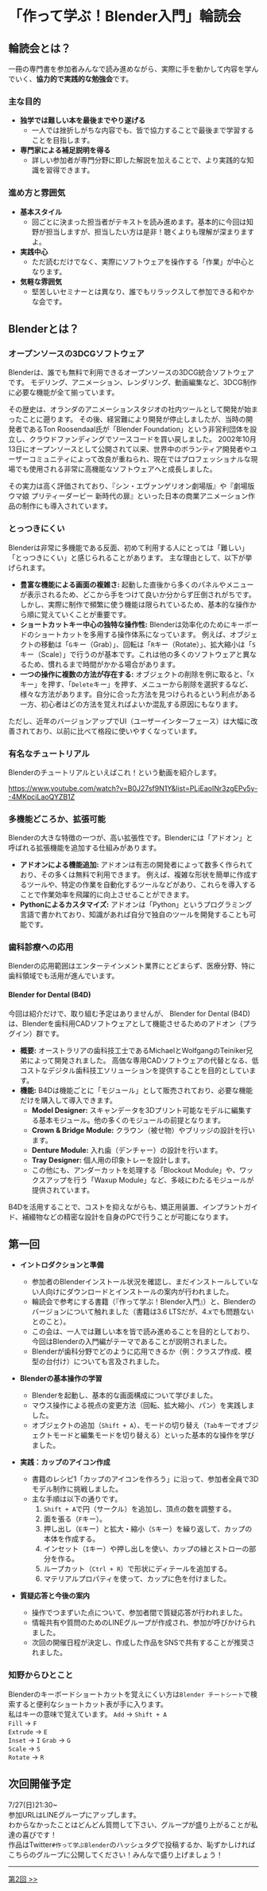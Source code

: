 # **「作って学ぶ！Blender入門」輪読会**

## 輪読会とは？

一冊の専門書を参加者みんなで読み進めながら、実際に手を動かして内容を学んでいく、**協力的で実践的な勉強会**です。

### **主な目的**

*   **独学では難しい本を最後までやり遂げる**
    *   一人では挫折しがちな内容でも、皆で協力することで最後まで学習することを目指します。
*   **専門家による補足説明を得る**
    *   詳しい参加者が専門分野に即した解説を加えることで、より実践的な知識を習得できます。

### **進め方と雰囲気**

*   **基本スタイル**
    *   回ごとに決まった担当者がテキストを読み進めます。基本的に今回は知野が担当しますが、担当したい方は是非！聴くよりも理解が深まりますよ。
*   **実践中心**
    *   ただ読むだけでなく、実際にソフトウェアを操作する「作業」が中心となります。
*   **気軽な雰囲気**
    *   堅苦しいセミナーとは異なり、誰でもリラックスして参加できる和やかな会です。


## **Blenderとは？**

### **オープンソースの3DCGソフトウェア**

Blenderは、誰でも無料で利用できるオープンソースの3DCG統合ソフトウェアです。 モデリング、アニメーション、レンダリング、動画編集など、3DCG制作に必要な機能が全て揃っています。

その歴史は、オランダのアニメーションスタジオの社内ツールとして開発が始まったことに遡ります。 その後、経営難により開発が停止しましたが、当時の開発者であるTon Roosendaal氏が「Blender Foundation」という非営利団体を設立し、クラウドファンディングでソースコードを買い戻しました。 2002年10月13日にオープンソースとして公開されて以来、世界中のボランティア開発者やユーザーコミュニティによって改良が重ねられ、現在ではプロフェッショナルな現場でも使用される非常に高機能なソフトウェアへと成長しました。

その実力は高く評価されており、『シン・エヴァンゲリオン劇場版』や『劇場版 ウマ娘 プリティーダービー 新時代の扉』といった日本の商業アニメーション作品の制作にも導入されています。

### **とっつきにくい**

Blenderは非常に多機能である反面、初めて利用する人にとっては「難しい」「とっつきにくい」と感じられることがあります。 主な理由として、以下が挙げられます。

*   **豊富な機能による画面の複雑さ:** 起動した直後から多くのパネルやメニューが表示されるため、どこから手をつけて良いか分からず圧倒されがちです。 しかし、実際に制作で頻繁に使う機能は限られているため、基本的な操作から順に覚えていくことが重要です。
*   **ショートカットキー中心の独特な操作性:** Blenderは効率化のためにキーボードのショートカットを多用する操作体系になっています。 例えば、オブジェクトの移動は「`G`キー（Grab）」、回転は「`R`キー（Rotate）」、拡大縮小は「`S`キー（Scale）」で行うのが基本です。これは他の多くのソフトウェアと異なるため、慣れるまで時間がかかる場合があります。
*   **一つの操作に複数の方法が存在する:** オブジェクトの削除を例に取ると、「`X`キー」を押す、「`Delete`キー」を押す、メニューから削除を選択するなど、様々な方法があります。自分に合った方法を見つけられるという利点がある一方、初心者はどの方法を覚えればよいか混乱する原因にもなります。

ただし、近年のバージョンアップでUI（ユーザーインターフェース）は大幅に改善されており、以前に比べて格段に使いやすくなっています。


### 有名なチュートリアル
Blenderのチュートリアルといえばこれ！という動画を紹介します。

https://www.youtube.com/watch?v=B0J27sf9N1Y&list=PLjEaoINr3zgEPv5y--4MKpciLaoQYZB1Z

### **多機能どころか、拡張可能**

Blenderの大きな特徴の一つが、高い拡張性です。Blenderには「アドオン」と呼ばれる拡張機能を追加する仕組みがあります。

*   **アドオンによる機能追加:** アドオンは有志の開発者によって数多く作られており、その多くは無料で利用できます。 例えば、複雑な形状を簡単に作成するツールや、特定の作業を自動化するツールなどがあり、これらを導入することで作業効率を飛躍的に向上させることができます。
*   **Pythonによるカスタマイズ:** アドオンは「Python」というプログラミング言語で書かれており、知識があれば自分で独自のツールを開発することも可能です。

### **歯科診療への応用**

Blenderの応用範囲はエンターテインメント業界にとどまらず、医療分野、特に歯科領域でも活用が進んでいます。

#### **Blender for Dental (B4D)**
今回は紹介だけで、取り組む予定はありませんが、
Blender for Dental (B4D)は、Blenderを歯科用CADソフトウェアとして機能させるためのアドオン（プラグイン）群です。

*   **概要:** オーストラリアの歯科技工士であるMichaelとWolfgangのTeiniker兄弟によって開発されました。 高価な専用CADソフトウェアの代替となる、低コストなデジタル歯科技工ソリューションを提供することを目的としています。
*   **機能:** B4Dは機能ごとに「モジュール」として販売されており、必要な機能だけを購入して導入できます。
    *   **Model Designer:** スキャンデータを3Dプリント可能なモデルに編集する基本モジュール。他の多くのモジュールの前提となります。
    *   **Crown & Bridge Module:** クラウン（被せ物）やブリッジの設計を行います。
    *   **Denture Module:** 入れ歯（デンチャー）の設計を行います。
    *   **Tray Designer:** 個人用の印象トレーを設計します。
    *   この他にも、アンダーカットを処理する「Blockout Module」や、ワックスアップを行う「Waxup Module」など、多岐にわたるモジュールが提供されています。

B4Dを活用することで、コストを抑えながらも、矯正用装置、インプラントガイド、補綴物などの精密な設計を自身のPCで行うことが可能になります。


## 第一回

*   **イントロダクションと準備**
    *   参加者のBlenderインストール状況を確認し、まだインストールしていない人向けにダウンロードとインストールの案内が行われました。
    *   輪読会で参考にする書籍（『作って学ぶ！Blender入門』）と、Blenderのバージョンについて触れました（書籍は3.6 LTSだが、4.xでも問題ないとのこと）。
    *   この会は、一人では難しい本を皆で読み進めることを目的としており、今回はBlenderの入門編がテーマであることが説明されました。
    *   Blenderが歯科分野でどのように応用できるか（例：クラスプ作成、模型の台付け）についても言及されました。

*   **Blenderの基本操作の学習**
    *   Blenderを起動し、基本的な画面構成について学びました。
    *   マウス操作による視点の変更方法（回転、拡大縮小、パン）を実践しました。
    *   オブジェクトの追加（`Shift + A`）、モードの切り替え（`Tab`キーでオブジェクトモードと編集モードを切り替える）といった基本的な操作を学びました。

*   **実践：カップのアイコン作成**
    *   書籍のレシピ1「カップのアイコンを作ろう」に沿って、参加者全員で3Dモデル制作に挑戦しました。
    *   主な手順は以下の通りです。
        1.  `Shift + A`で円（サークル）を追加し、頂点の数を調整する。
        2.  面を張る（`F`キー）。
        3.  押し出し（`E`キー）と拡大・縮小（`S`キー）を繰り返して、カップの本体を作成する。
        4.  インセット（`I`キー）や押し出しを使い、カップの縁とストローの部分を作る。
        5.  ループカット（`Ctrl + R`）で形状にディテールを追加する。
        6.  マテリアルプロパティを使って、カップに色を付けました。

*   **質疑応答と今後の案内**
    *   操作でつまずいた点について、参加者間で質疑応答が行われました。
    *   情報共有や質問のためのLINEグループが作成され、参加が呼びかけられました。
    *   次回の開催日程が決定し、作成した作品をSNSで共有することが推奨されました。
  
### 知野からひとこと
Blenderのキーボードショートカットを覚えにくい方は`Blender チートシート`で検索すると便利なショートカット表が手に入ります。  
私はキーの意味で覚えています。
`Add` -> `Shift + A`  
`Fill` -> `F`  
`Extrude` -> `E`  
`Inset` -> `I`
`Grab` -> `G`  
`Scale` -> `S`  
`Rotate` -> `R`  


## 次回開催予定

7/27(日)21:30~  
参加URLはLINEグループにアップします。  
わからなかったことはどんどん質問して下さい、グループが盛り上がることが私達の喜びです！  
作品はTwitter`#作って学ぶBlender`のハッシュタグで投稿するか、恥ずかしければこちらのグループに公開してください！みんなで盛り上げましょう！

---

[第2回 >>](./02_0727.md)
